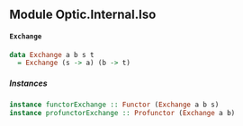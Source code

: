 ## Module Optic.Internal.Iso

#### `Exchange`

``` purescript
data Exchange a b s t
  = Exchange (s -> a) (b -> t)
```

##### Instances
``` purescript
instance functorExchange :: Functor (Exchange a b s)
instance profunctorExchange :: Profunctor (Exchange a b)
```


